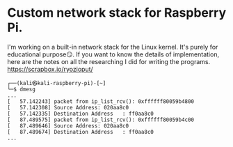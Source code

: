 # Custom network stack for Raspberry Pi.

I'm working on a built-in network stack for the Linux kernel. 
It's purely for educational purpose😏. If you want to  know the details of implementation, here are the notes on all the researching I did for writing the programs.<br /> 
https://scrapbox.io/ryozioput/

```
┌──(kali㉿kali-raspberry-pi)-[~]
└─$ dmesg
...
[   57.142243] packet from ip_list_rcv(): 0xffffff80059b4800
[   57.142308] Source Address: 020aa8c0
[   57.142335] Destination Address   : ff0aa8c0
[   87.489575] packet from ip_list_rcv(): 0xffffff80059b4c00
[   87.489646] Source Address: 020aa8c0
[   87.489674] Destination Address   : ff0aa8c0
...
```
